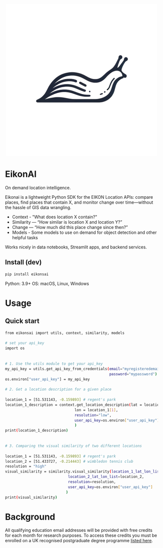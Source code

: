 
<p align="center">
  <img src="https://github.com/Kennedy821/eikon/blob/main/slug_logo.png" alt="eikonai logo" width="500"/>
</p>

# EikonAI

On demand location intelligence.

Eikonai is a lightweight Python SDK for the EIKON Location APIs: compare places, find places that contain X, and monitor change over time—without the hassle of GIS data wrangling.

*   Context - "What does location X contain?"
*	Similarity — “How similar is location X and location Y?”
*	Change — “How much did this place change since then?”
*   Models - Some models to use on demand for object detection and other helpful tasks

Works nicely in data notebooks, Streamlit apps, and backend services.

## Install (dev)
```bash
pip install eikonsai
```


Python: 3.9+
OS: macOS, Linux, Windows

# Usage 

## Quick start

```bash
from eikonsai import utils, context, similarity, models

# set your api_key 
import os


# 1. Use the utils module to get your api_key
my_api_key = utils.get_api_key_from_credentials(email="myregisteredemail",
                                                password="mypassword")
os.environ["user_api_key"] = my_api_key

# 2. Get a location description for a given place 

location_1 = [51.531143, -0.159893] # regent's park
location_1_description = context.get_location_description(lat = location_1[0],
                                lon = location_1[1], 
                                resolution="low",
                                user_api_key=os.environ["user_api_key"]
                                )
print(location_1_description)


# 3. Comparing the visual similarity of two different locations

location_1 = [51.531143, -0.159893] # regent's park
location_2 = [51.433727, -0.214443] # wimbledon tennis club
resolution = "high"
visual_similarity = similarity.visual_similarity(location_1_lat_lon_list=location_1,
                             location_2_lat_lon_list=location_2, 
                             resolution=resolution,
                             user_api_key=os.environ["user_api_key"]
                            )
print(visual_similarity)

```

# Background

All qualifying education email addresses will be provided with free credits for each month for research purposes. To access these credits you must be enrolled on a UK recognised postgraduate degree programme [listed here](https://www.postgrad.com/).
